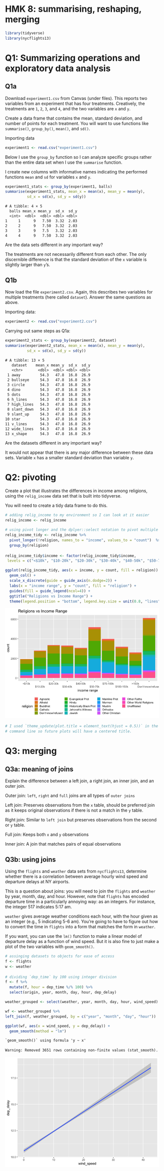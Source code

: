 HMK 8: summarising, reshaping, merging
================

``` r
library(tidyverse)
library(nycflights13)
```

# Q1: Summarizing operations and exploratory data analysis

## Q1a

Download `experiment1.csv` from Canvas (under files). This reports two
variables from an experiment that has four treatments. Creatively, the
treatments are `1`, `2`, `3`, and `4`, and the two variables are `x` and
`y`.

Create a data frame that contains the mean, standard deviation, and
number of points for each treatment. You will want to use functions like
`summarise()`, `group_by()`, `mean()`, and `sd()`.

Importing data

``` r
experiment1 <- read.csv("experiment1.csv")
```

Below I use the `group_by` function so I can analyze specific groups
rather than the entire data set when I use the `summarise` function.

I create new columns with informative names indicating the performed
functions `mean` and `sd` for variables `x` and `y`.

``` r
experiment1_stats <- group_by(experiment1, balls)
summarise(experiment1_stats, mean_x = mean(x), mean_y = mean(y),
          sd_x = sd(x), sd_y = sd(y))
```

    # A tibble: 4 × 5
      balls mean_x mean_y  sd_x  sd_y
      <int>  <dbl>  <dbl> <dbl> <dbl>
    1     1      9   7.50  3.32  2.03
    2     2      9   7.50  3.32  2.03
    3     3      9   7.5   3.32  2.03
    4     4      9   7.50  3.32  2.03

Are the data sets different in any important way?

The treatments are not necessarily different from each other. The only
discernible difference is that the standard deviation of the `x`
variable is slightly larger than `y`’s.

## Q1b

Now load the file `experiment2.csv`. Again, this describes two variables
for multiple treatments (here called `dataset`). Answer the same
questions as above.

Importing data:

``` r
experiment2 <- read.csv("experiment2.csv")
```

Carrying out same steps as Q1a:

``` r
experiment2_stats <- group_by(experiment2, dataset)
summarise(experiment2_stats, mean_x = mean(x), mean_y = mean(y),
          sd_x = sd(x), sd_y = sd(y))
```

    # A tibble: 13 × 5
       dataset    mean_x mean_y  sd_x  sd_y
       <chr>       <dbl>  <dbl> <dbl> <dbl>
     1 away         54.3   47.8  16.8  26.9
     2 bullseye     54.3   47.8  16.8  26.9
     3 circle       54.3   47.8  16.8  26.9
     4 dino         54.3   47.8  16.8  26.9
     5 dots         54.3   47.8  16.8  26.9
     6 h_lines      54.3   47.8  16.8  26.9
     7 high_lines   54.3   47.8  16.8  26.9
     8 slant_down   54.3   47.8  16.8  26.9
     9 slant_up     54.3   47.8  16.8  26.9
    10 star         54.3   47.8  16.8  26.9
    11 v_lines      54.3   47.8  16.8  26.9
    12 wide_lines   54.3   47.8  16.8  26.9
    13 x_shape      54.3   47.8  16.8  26.9

Are the datasets different in any important way?

It would not appear that there is any major difference between these
data sets. Variable `x` has a smaller standard deviation than variable
`y`.

# Q2: pivoting

Create a plot that illustrates the differences in income among
religions, using the `relig_income` data set that is built into
tidyverse.

You will need to create a tidy data frame to do this.

``` r
# adding relig_income to my environment so I can look at it easier
relig_income <- relig_income
```

``` r
# using pivot longer and the dplyer::select notation to pivot multiple columns
relig_income_tidy <- relig_income %>% 
  pivot_longer(!religion, names_to = "income", values_to = "count")  %>%
  group_by(religion)

relig_income_tidy$income <- factor(relig_income_tidy$income,
 levels = c("<$10k", "$10-20k", "$20-30k", "$30-40k", "$40-50k", "$50-75k", "$75-100k", "$100-150k", ">150k", "Don't know/refused"))
```

``` r
ggplot(relig_income_tidy, aes(x = income, y = count, fill = religion)) +
  geom_col() +
  scale_x_discrete(guide = guide_axis(n.dodge=2)) +
  labs(x = "income range", y = "count", fill = "religion") +
  guides(fill = guide_legend(ncol=4)) +
  ggtitle("Religions vs Income Range") +
  theme(legend.position = "bottom", legend.key.size = unit(0.8, "lines"))
```

![](HMK_8_files/figure-gfm/unnamed-chunk-8-1.png)

``` r
# I used `theme_update(plot.title = element_text(hjust = 0.5))` in the 
# command line so future plots will have a centered title.
```

# Q3: merging

## Q3a: meaning of joins

Explain the difference between a left join, a right join, an inner join,
and an outer join.

Outer join: `left`, `right` and `full` joins are all types of
`outer joins`

Left join: Preserves observations from the `x` table, should be
preferred join as it keeps original observations if there is not a match
in the `y` table.

Right join: Similar to `left join` but preserves observations from the
second or `y` table.

Full join: Keeps both `x` and `y` observations

Inner join: A join that matches pairs of equal observations

## Q3b: using joins

Using the `flights` and `weather` data sets from `nycflights13`,
determine whether there is a correlation between average hourly wind
speed and departure delays at NY airports.

This is a question about joins: you will need to join the `flights` and
`weather` by year, month, day, and hour. However, note that `flights`
has encoded departure time in a particularly annoying way: as an
integers. For instance, the integer 517 indicates 5:17 am.

`weather` gives average weather conditions each hour, with the hour
given as an integer (e.g., 5 indicating 5-6 am). You’re going to have to
figure out how to convert the time in `flights` into a form that matches
the form in `weather`.

If you want, you can use the `lm()` function to make a linear model of
departure delay as a function of wind speed. But it is also fine to just
make a plot of the two variables with `geom_smooth()`.

``` r
# assinging datasets to objects for ease of access
f <- flights
w <- weather

# dividing `dep_time` by 100 using integer division
f <- f %>%
  mutate(f, hour = dep_time %/% 100) %>%
  select(origin, year, month, day, hour, dep_delay)
```

``` r
weather_grouped <- select(weather, year, month, day, hour, wind_speed)
```

``` r
wf <- weather_grouped %>%
left_join(f, weather_grouped, by = c("year", "month", "day", "hour"))
```

``` r
ggplot(wf, aes(x = wind_speed, y = dep_delay)) +
  geom_smooth(method = "lm")
```

    `geom_smooth()` using formula 'y ~ x'

    Warning: Removed 3651 rows containing non-finite values (stat_smooth).

![](HMK_8_files/figure-gfm/unnamed-chunk-12-1.png)
